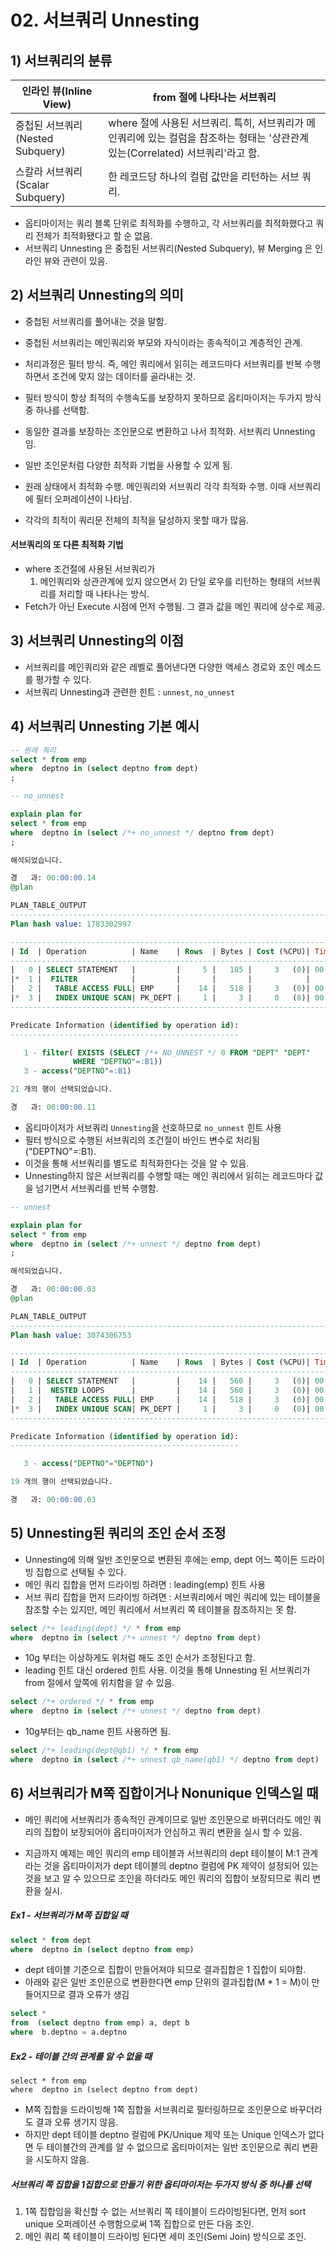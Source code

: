 # 02. 서브쿼리 Unnesting





## 1) 서브쿼리의 분류

| 인라인 뷰(Inline View)           | from 절에 나타나는 서브쿼리                                  |
| -------------------------------- | ------------------------------------------------------------ |
| 중첩된 서브쿼리(Nested Subquery) | where 절에 사용된 서브쿼리. 특히, 서브쿼리가 메인쿼리에 있는 컬럼을 참조하는 형태는 '상관관계 있는(Correlated) 서브쿼리'라고 함. |
| 스칼라 서브쿼리(Scalar Subquery) | 한 레코드당 하나의 컬럼 값만을 리턴하는 서브 쿼리.           |



- 옵티마이저는 쿼리 블록 단위로 최적화를 수행하고, 각 서브쿼리를 최적화했다고 쿼리 전체가 최적화됐다고 할 순 없음.
- 서브쿼리 Unnesting 은 중첩된 서브쿼리(Nested Subquery), 뷰 Merging 은 인라인 뷰와 관련이 있음.



## 2) 서브쿼리 Unnesting의 의미

- 중첩된 서브쿼리를 풀어내는 것을 말함.
- 중첩된 서브쿼리는 메인쿼리와 부모와 자식이라는 종속적이고 계층적인 관계.
- 처리과정은 필터 방식. 즉, 메인 쿼리에서 읽히는 레코드마다 서브쿼리를 반복 수행하면서 조건에 맞지 않는 데이터를 골라내는 것.
- 필터 방식이 항상 최적의 수행속도를 보장하지 못하므로 옵티마이저는 두가지 방식 중 하나를 선택함.



- 동일한 결과를 보장하는 조인문으로 변환하고 나서 최적화. 서브쿼리 Unnesting 임.
- 일반 조인문처럼 다양한 최적화 기법을 사용할 수 있게 됨.
- 원래 상태에서 최적화 수행. 메인쿼리와 서브쿼리 각각 최적화 수행. 이때 서브쿼리에 필터 오퍼레이션이 나타남.
- 각각의 최적이 쿼리문 전체의 최적을 달성하지 못할 때가 많음.



#### 서브쿼리의 또 다른 최적화 기법

- where 조건절에 사용된 서브쿼리가 
  1) 메인쿼리와 상관관계에 있지 않으면서 2) 단일 로우를 리턴하는 형태의 서브쿼리를 처리할 때 나타나는 방식.
- Fetch가 아닌 Execute 시점에 먼저 수행됨. 그 결과 값을 메인 쿼리에 상수로 제공.



## 3) 서브쿼리 Unnesting의 이점

- 서브쿼리를 메인쿼리와 같은 레벨로 풀어낸다면 다양한 액세스 경로와 조인 메소드를 평가할 수 있다.
- 서브쿼리 Unnesting과 관련한 힌트 : `unnest`, `no_unnest`



## 4) 서브쿼리 Unnesting 기본 예시

```sql
-- 원래 쿼리
select * from emp
where  deptno in (select deptno from dept)
;

-- no_unnest

explain plan for
select * from emp
where  deptno in (select /*+ no_unnest */ deptno from dept)
;

해석되었습니다.

경   과: 00:00:00.14
@plan

PLAN_TABLE_OUTPUT
--------------------------------------------------------------------------------
Plan hash value: 1783302997

------------------------------------------------------------------------------
| Id  | Operation          | Name    | Rows  | Bytes | Cost (%CPU)| Time     |
------------------------------------------------------------------------------
|   0 | SELECT STATEMENT   |         |     5 |   185 |     3   (0)| 00:00:01 |
|*  1 |  FILTER            |         |       |       |            |          |
|   2 |   TABLE ACCESS FULL| EMP     |    14 |   518 |     3   (0)| 00:00:01 |
|*  3 |   INDEX UNIQUE SCAN| PK_DEPT |     1 |     3 |     0   (0)| 00:00:01 |
------------------------------------------------------------------------------

Predicate Information (identified by operation id):
---------------------------------------------------

   1 - filter( EXISTS (SELECT /*+ NO_UNNEST */ 0 FROM "DEPT" "DEPT"
              WHERE "DEPTNO"=:B1))
   3 - access("DEPTNO"=:B1)

21 개의 행이 선택되었습니다.

경   과: 00:00:00.11
```

- 옵티마이저가 서브쿼리 `Unnesting`을 선호하므로 `no_unnest` 힌트 사용
- 필터 방식으로 수행된 서브쿼리의 조건절이 바인드 변수로 처리됨("DEPTNO"=:B1).
- 이것을 통해 서브쿼리를 별도로 최적화한다는 것을 알 수 있음.
- Unnesting하지 않은 서브쿼리를 수행할 때는 메인 쿼리에서 읽히는 레코드마다 값을 넘기면서 서브쿼리를 반복 수행함.

```sql
-- unnest

explain plan for
select * from emp
where  deptno in (select /*+ unnest */ deptno from dept)
;

해석되었습니다.

경   과: 00:00:00.03
@plan

PLAN_TABLE_OUTPUT
----------------------------------------------------------------------------------
Plan hash value: 3074306753

------------------------------------------------------------------------------
| Id  | Operation          | Name    | Rows  | Bytes | Cost (%CPU)| Time     |
------------------------------------------------------------------------------
|   0 | SELECT STATEMENT   |         |    14 |   560 |     3   (0)| 00:00:01 |
|   1 |  NESTED LOOPS      |         |    14 |   560 |     3   (0)| 00:00:01 |
|   2 |   TABLE ACCESS FULL| EMP     |    14 |   518 |     3   (0)| 00:00:01 |
|*  3 |   INDEX UNIQUE SCAN| PK_DEPT |     1 |     3 |     0   (0)| 00:00:01 |
------------------------------------------------------------------------------

Predicate Information (identified by operation id):
---------------------------------------------------

   3 - access("DEPTNO"="DEPTNO")

19 개의 행이 선택되었습니다.

경   과: 00:00:00.03
```



## 5) Unnesting된 쿼리의 조인 순서 조정

- Unnesting에 의해 일반 조인문으로 변환된 후에는 emp, dept 어느 쪽이든 드라이빙 집합으로 선택될 수 있다.
- 메인 쿼리 집합을 먼저 드라이빙 하려면 : leading(emp) 힌트 사용
- 서브 쿼리 집합을 먼저 드라이빙 하려면 : 서브쿼리에서 메인 쿼리에 있는 테이블을 참조할 수는 있지만, 메인 쿼리에서 서브쿼리 쪽 테이블을 참조하지는 못 함.

```sql
select /*+ leading(dept) */ * from emp
where  deptno in (select /*+ unnest */ deptno from dept)
```

- 10g 부터는 이상하게도 위처럼 해도 조인 순서가 조정된다고 함.
- leading 힌트 대신 ordered 힌트 사용. 이것을 통해 Unnesting 된 서브쿼리가 from 절에서 앞쪽에 위치함을 알 수 있음.

```sql
select /*+ ordered */ * from emp
where  deptno in (select /*+ unnest */ deptno from dept)
```

- 10g부터는 qb_name 힌트 사용하면 됨.

```sql
select /*+ leading(dept@qb1) */ * from emp
where  deptno in (select /*+ unnest qb_name(qb1) */ deptno from dept)
```



## 6) 서브쿼리가 M쪽 집합이거나 Nonunique 인덱스일 때

- 메인 쿼리에 서브쿼리가 종속적인 관계이므로 일반 조인문으로 바뀌더라도 메인 쿼리의 집합이 보장되어야 옵티마이저가 안심하고 쿼리 변환을 실시 할 수 있음.

- 지금까지 예제는 메인 쿼리의 emp 테이블과 서브쿼리의 dept 테이블이 M:1 관계라는 것을 옵티마이저가 dept 테이블의 deptno 컬럼에 PK 제약이 설정되어 있는 것을 보고 알 수 있으므로 조인을 하더라도 메인 쿼리의 집합이 보장되므로 쿼리 변환을 실시.



##### Ex1 - 서브쿼리가 M쪽 집합일 때

```sql
select * from dept
where  deptno in (select deptno from emp)
```

- dept 테이블 기준으로 집합이 만들어져야 되므로 결과집합은 1 집합이 되야함.
- 아래와 같은 일반 조인문으로 변환한다면 emp 단위의 결과집합(M * 1 = M)이 만들어지므로 결과 오류가 생김

```sql
select *
from  (select deptno from emp) a, dept b
where  b.deptno = a.deptno
```

##### Ex2 - 테이블 간의 관계를 알 수 없을 때

```
select * from emp
where  deptno in (select deptno from dept)
```

- M쪽 집합을 드라이빙해 1쪽 집합을 서브쿼리로 필터링하므로 조인문으로 바꾸더라도 결과 오류 생기지 않음.
- 하지만 dept 테이블 deptno 컬럼에 PK/Unique 제약 또는 Unique 인덱스가 없다면 두 테이블간의 관계를 알 수 없으므로 옵티마이저는 일반 조인문으로 쿼리 변환을 시도하지 않음.



##### 서브쿼리 쪽 집합을 1집합으로 만들기 위한 옵티마이저는 두가지 방식 중 하나를 선택

1. 1쪽 집합임을 확신할 수 없는 서브쿼리 쪽 테이블이 드라이빙된다면, 먼저 sort unique 오퍼레이션 수행함으로써 1쪽 집합으로 만든 다음 조인.
2. 메인 쿼리 쪽 테이블이 드라이빙 된다면 세미 조인(Semi Join) 방식으로 조인.

